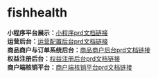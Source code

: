# fishhealth
**小程序平台展示：**[小程序prd文档链接](https://fzp727272.github.io/fishhealth/第一期需求/prd/用户端prd)<br/>
**运营后台：**[运营配置后台prd文档链接](https://fzp727272.github.io/fishhealth/第一期需求/prd/运营配置prd/)<br/>
**商品商户与订单系统后台：**[商品商户后台prd文档链接](https://fzp727272.github.io/fishhealth/第二期需求/大健康第二期prd/CRM)<br/>
**权益注册后台：**[权益注册后台prd文档链接](https://fzp727272.github.io/fishhealth/第二期需求/大健康第二期prd/权益与注册)<br/>
**商户端核销平台：**[商户端核销平台prd文档链接](https://fzp727272.github.io/fishhealth/第二期需求/大健康第二期prd/B端商户)<br/>
